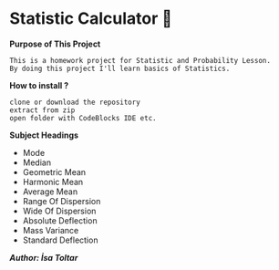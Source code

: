 # Statistic Calculator :evergreen_tree:

**Purpose of This Project**
```
This is a homework project for Statistic and Probability Lesson.
By doing this project I'll learn basics of Statistics.
```

**How to install ?**
```
clone or download the repository
extract from zip
open folder with CodeBlocks IDE etc. 
```

**Subject Headings**<br>
- Mode 
- Median 
- Geometric Mean
- Harmonic Mean
- Average Mean
- Range Of Dispersion
- Wide Of Dispersion
- Absolute Deflection 
- Mass Variance
- Standard Deflection

**_Author: İsa Toltar_**


